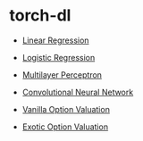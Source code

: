 # torch-dl

* [Linear Regression](https://github.com/tmtsf/torch-dl/blob/main/code/01-deep_learning/linear_regression.ipynb)
* [Logistic Regression](https://github.com/tmtsf/torch-dl/blob/main/code/01-deep_learning/logistic_regression.ipynb)
* [Multilayer Perceptron]()
* [Convolutional Neural Network]()


* [Vanilla Option Valuation]()
* [Exotic Option Valuation](https://github.com/tmtsf/torch-dl/blob/main/code/02-quant_finance/differential_machine_learning.ipynb)
